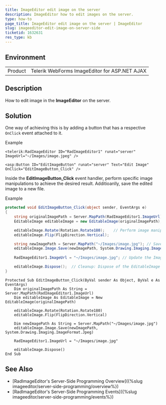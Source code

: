 ```yaml
---
title: ImageEditor edit image on the server
description: ImageEditor how to edit images on the server.
type: how-to
page_title: ImageEditor edit image on the server | ImageEditor
slug: imageeditor-edit-image-on-server-side
ticketid: 1632631
res_type: kb
---
```


## Environment

<table>
    <tr>
        <td>Product</td>
        <td>Telerik WebForms ImageEditor for ASP.NET AJAX</td>
    </tr>
</table>

## Description

How to edit image in the **ImageEditor** on the server.

## Solution

One way of achieving this is by adding a button that has a respective `OnClick` event attached to it. 

Example

````ASPX
<telerik:RadImageEditor ID="RadImageEditor1" runat="server" ImageUrl="~/Images/image.jpeg" /> 

<asp:Button ID="EditImageButton" runat="server" Text="Edit Image" OnClick="EditImageButton_Click" />
````

Inside the **EditImageButton_Click** event handler, perform specific image manipulations to achieve the desired result.
Additioanlly, save the edited image to a new file.

Example

````C#
protected void EditImageButton_Click(object sender, EventArgs e)
{
    string originalImagePath = Server.MapPath(RadImageEditor1.ImageUrl); // Load the original image
    EditableImage editableImage = new EditableImage(originalImagePath);

    editableImage.Rotate(Rotation.Rotate180);    // Perform image manipulations
    editableImage.Flip(FlipDirection.Vertical);

    string newImagePath = Server.MapPath("~/Images/image.jpg"); // Save the edited image to a new file
    editableImage.Image.Save(newImagePath, System.Drawing.Imaging.ImageFormat.Jpeg);
    
    RadImageEditor1.ImageUrl = "~/Images/image.jpg"; // Update the ImageUrl of the RadImageEditor to display the new image

    editableImage.Dispose();  // Cleanup: Dispose of the EditableImage object
}
````
````VB
Protected Sub EditImageButton_Click(ByVal sender As Object, ByVal e As EventArgs)
    Dim originalImagePath As String = Server.MapPath(RadImageEditor1.ImageUrl)
    Dim editableImage As EditableImage = New EditableImage(originalImagePath)

    editableImage.Rotate(Rotation.Rotate180)
    editableImage.Flip(FlipDirection.Vertical)

    Dim newImagePath As String = Server.MapPath("~/Images/image.jpg")
    editableImage.Image.Save(newImagePath, System.Drawing.Imaging.ImageFormat.Jpeg)

    RadImageEditor1.ImageUrl = "~/Images/image.jpg"

    editableImage.Dispose()
End Sub
````

## See Also

- [RadImageEditor's Server-Side Programming Overview]({%slug imageeditor/server-side-programming/overview%})
- [RadImageEditor's Server-Side Programming Events]({%slug imageeditor/server-side-programming/events%})


   